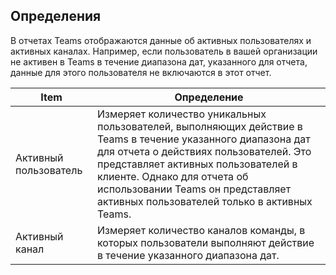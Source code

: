 ## <a name="definitions"></a>Определения

В отчетах Teams отображаются данные об активных пользователях и активных каналах. Например, если пользователь в вашей организации не активен в Teams в течение диапазона дат, указанного для отчета, данные для этого пользователя не включаются в этот отчет.

|Item  |Определение  |
|---------|---------|
|Активный пользователь     |Измеряет количество уникальных пользователей, выполняющих действие в Teams в течение указанного диапазона дат для отчета о действиях пользователей. Это представляет активных пользователей в клиенте. Однако для отчета об использовании Teams он представляет активных пользователей только в активных Teams.    |
|Активный канал    |Измеряет количество каналов команды, в которых пользователи выполняют действие в течение указанного диапазона дат.           |
